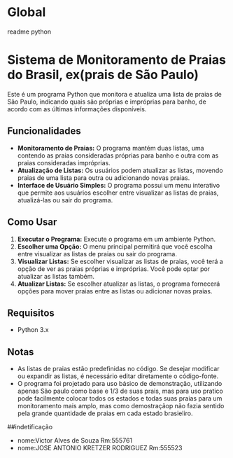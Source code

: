 # Global
readme python
# Sistema de Monitoramento de Praias do Brasil, ex(prais de São Paulo)

Este é um programa Python que monitora e atualiza uma lista de praias de São Paulo, indicando quais são próprias e impróprias para banho, de acordo com as últimas informações disponíveis.

## Funcionalidades

- **Monitoramento de Praias:** O programa mantém duas listas, uma contendo as praias consideradas próprias para banho e outra com as praias consideradas impróprias.
- **Atualização de Listas:** Os usuários podem atualizar as listas, movendo praias de uma lista para outra ou adicionando novas praias.
- **Interface de Usuário Simples:** O programa possui um menu interativo que permite aos usuários escolher entre visualizar as listas de praias, atualizá-las ou sair do programa.

## Como Usar

1. **Executar o Programa:** Execute o programa em um ambiente Python.
2. **Escolher uma Opção:** O menu principal permitirá que você escolha entre visualizar as listas de praias ou sair do programa.
3. **Visualizar Listas:** Se escolher visualizar as listas de praias, você terá a opção de ver as praias próprias e impróprias. Você pode optar por atualizar as listas também.
4. **Atualizar Listas:** Se escolher atualizar as listas, o programa fornecerá opções para mover praias entre as listas ou adicionar novas praias.

## Requisitos

- Python 3.x

## Notas

- As listas de praias estão predefinidas no código. Se desejar modificar ou expandir as listas, é necessário editar diretamente o código-fonte.
- O programa foi projetado para uso básico de demonstração, utilizando apenas São paulo como base e 1/3 de suas prais, mas para uso pratico pode facilmente colocar todos os estados e todas suas praias para um monitoramento mais amplo, mas como demostraçãop não fazia sentido pela grande quantidade de praias em cada estado brasieliro.

##indetificação
-  nome:Victor Alves de Souza
  Rm:555761
-  nome:JOSE ANTONIO KRETZER RODRIGUEZ
  Rm:555523
